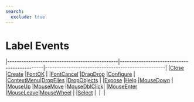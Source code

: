 ```yaml
---
search:
  exclude: true
---
```


<h1 class="heading"><span class="name">Label Events</span></h1>

|-----------------------------------------------|---------------------------------------------|---------------------------------------------------|
|[Close](../methodorevents/close.md)            |[Create](../methodorevents/create.md)        |[FontOK](../methodorevents/fontok.md)              |
|[FontCancel](../methodorevents/fontcancel.md)  |[DragDrop](../methodorevents/dragdrop.md)    |[Configure](../methodorevents/configure.md)        |
|[ContextMenu](../methodorevents/contextmenu.md)|[DropFiles](../methodorevents/dropfiles.md)  |[DropObjects](../methodorevents/dropobjects.md)    |
|[Expose](../methodorevents/expose.md)          |[Help](../methodorevents/help.md)            |[MouseDown](../methodorevents/mousedown.md)        |
|[MouseUp](../methodorevents/mouseup.md)        |[MouseMove](../methodorevents/mousemove.md)  |[MouseDblClick](../methodorevents/mousedblclick.md)|
|[MouseEnter](../methodorevents/mouseenter.md)  |[MouseLeave](../methodorevents/mouseleave.md)|[MouseWheel](../methodorevents/mousewheel.md)      |
|[Select](../methodorevents/select.md)          |&nbsp;                                       |&nbsp;                                             |
